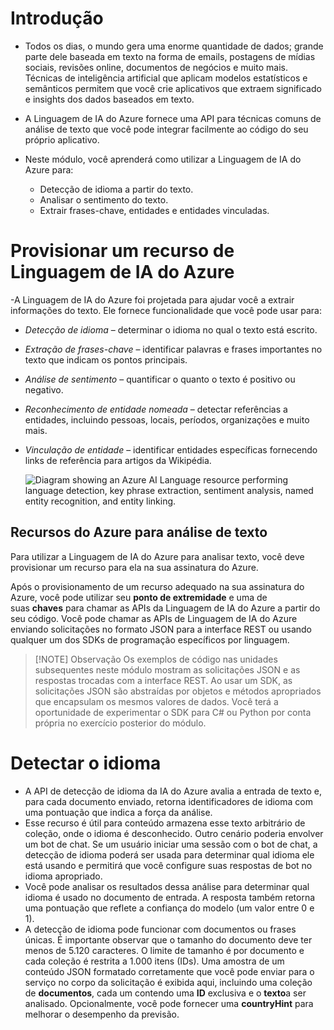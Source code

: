 # Introdução
- Todos os dias, o mundo gera uma enorme quantidade de dados; grande parte dele baseada em texto na forma de emails, postagens de mídias sociais, revisões online, documentos de negócios e muito mais. Técnicas de inteligência artificial que aplicam modelos estatísticos e semânticos permitem que você crie aplicativos que extraem significado e insights dos dados baseados em texto.

- A Linguagem de IA do Azure fornece uma API para técnicas comuns de análise de texto que você pode integrar facilmente ao código do seu próprio aplicativo.

- Neste módulo, você aprenderá como utilizar a Linguagem de IA do Azure para:
	- Detecção de idioma a partir do texto.
	- Analisar o sentimento do texto.
	- Extrair frases-chave, entidades e entidades vinculadas.

# Provisionar um recurso de Linguagem de IA do Azure
-A Linguagem de IA do Azure foi projetada para ajudar você a extrair informações do texto. Ele fornece funcionalidade que você pode usar para:

- _Detecção de idioma_ – determinar o idioma no qual o texto está escrito.
    
- _Extração de frases-chave_ – identificar palavras e frases importantes no texto que indicam os pontos principais.
    
- _Análise de sentimento_ – quantificar o quanto o texto é positivo ou negativo.
    
- _Reconhecimento de entidade nomeada_ – detectar referências a entidades, incluindo pessoas, locais, períodos, organizações e muito mais.
    
- _Vinculação de entidade_ – identificar entidades específicas fornecendo links de referência para artigos da Wikipédia.
    
    ![Diagram showing an Azure AI Language resource performing language detection, key phrase extraction, sentiment analysis, named entity recognition, and entity linking.](https://learn.microsoft.com/pt-br/training/wwl-data-ai/analyze-text-ai-language/media/text-analytics-resource.png)
    

## Recursos do Azure para análise de texto
Para utilizar a Linguagem de IA do Azure para analisar texto, você deve provisionar um recurso para ela na sua assinatura do Azure.

Após o provisionamento de um recurso adequado na sua assinatura do Azure, você pode utilizar seu **ponto de extremidade** e uma de suas **chaves** para chamar as APIs da Linguagem de IA do Azure a partir do seu código. Você pode chamar as APIs de Linguagem de IA do Azure enviando solicitações no formato JSON para a interface REST ou usando qualquer um dos SDKs de programação específicos por linguagem.

>[!NOTE] Observação
>Os exemplos de código nas unidades subsequentes neste módulo mostram as solicitações JSON e as respostas trocadas com a interface REST. Ao usar um SDK, as solicitações JSON são abstraídas por objetos e métodos apropriados que encapsulam os mesmos valores de dados. Você terá a oportunidade de experimentar o SDK para C# ou Python por conta própria no exercício posterior do módulo.

# Detectar o idioma
- A API de detecção de idioma da IA do Azure avalia a entrada de texto e, para cada documento enviado, retorna identificadores de idioma com uma pontuação que indica a força da análise.
- Esse recurso é útil para conteúdo armazena esse texto arbitrário de coleção, onde o idioma é desconhecido. Outro cenário poderia envolver um bot de chat. Se um usuário iniciar uma sessão com o bot de chat, a detecção de idioma poderá ser usada para determinar qual idioma ele está usando e permitirá que você configure suas respostas de bot no idioma apropriado.
- Você pode analisar os resultados dessa análise para determinar qual idioma é usado no documento de entrada. A resposta também retorna uma pontuação que reflete a confiança do modelo (um valor entre 0 e 1).
- A detecção de idioma pode funcionar com documentos ou frases únicas. É importante observar que o tamanho do documento deve ter menos de 5.120 caracteres. O limite de tamanho é por documento e cada coleção é restrita a 1.000 itens (IDs). Uma amostra de um conteúdo JSON formatado corretamente que você pode enviar para o serviço no corpo da solicitação é exibida aqui, incluindo uma coleção de **documentos**, cada um contendo uma **ID** exclusiva e o **texto**a ser analisado. Opcionalmente, você pode fornecer uma **countryHint** para melhorar o desempenho da previsão.